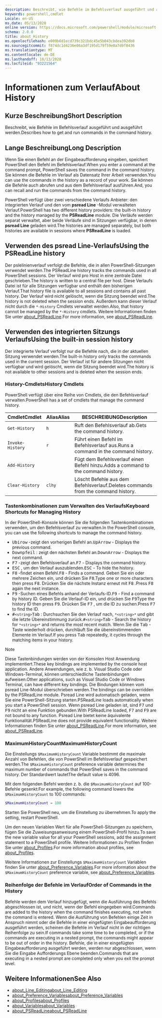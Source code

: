 ```yaml
---
description: Beschreibt, wie Befehle im Befehlsverlauf ausgeführt und ausgeführt werden.
keywords: powershell,cmdlet
Locale: en-US
ms.date: 05/13/2020
online version: https://docs.microsoft.com/powershell/module/microsoft.powershell.core/about/about_history?view=powershell-6&WT.mc_id=ps-gethelp
schema: 2.0.0
title: about_History
ms.openlocfilehash: e009b6d1ecd739c321bdc45e5b043cbdea392db0
ms.sourcegitcommit: f874dc1d4236e06a3df195d179f59e0a7d9f8436
ms.translationtype: MT
ms.contentlocale: de-DE
ms.lasthandoff: 10/13/2020
ms.locfileid: "93221564"
---
```

# <a name="about-history"></a><span data-ttu-id="4c9b6-104">Informationen zum Verlauf</span><span class="sxs-lookup"><span data-stu-id="4c9b6-104">About History</span></span>

## <a name="short-description"></a><span data-ttu-id="4c9b6-105">Kurze Beschreibung</span><span class="sxs-lookup"><span data-stu-id="4c9b6-105">Short Description</span></span>
<span data-ttu-id="4c9b6-106">Beschreibt, wie Befehle im Befehlsverlauf ausgeführt und ausgeführt werden.</span><span class="sxs-lookup"><span data-stu-id="4c9b6-106">Describes how to get and run commands in the command history.</span></span>

## <a name="long-description"></a><span data-ttu-id="4c9b6-107">Lange Beschreibung</span><span class="sxs-lookup"><span data-stu-id="4c9b6-107">Long Description</span></span>

<span data-ttu-id="4c9b6-108">Wenn Sie einen Befehl an der Eingabeaufforderung eingeben, speichert PowerShell den Befehl im Befehlsverlauf.</span><span class="sxs-lookup"><span data-stu-id="4c9b6-108">When you enter a command at the command prompt, PowerShell saves the command in the command history.</span></span> <span data-ttu-id="4c9b6-109">Sie können die Befehle im Verlauf als Datensatz Ihrer Arbeit verwenden.</span><span class="sxs-lookup"><span data-stu-id="4c9b6-109">You can use the commands in the history as a record of your work.</span></span> <span data-ttu-id="4c9b6-110">Sie können die Befehle auch abrufen und aus dem Befehlsverlauf ausführen.</span><span class="sxs-lookup"><span data-stu-id="4c9b6-110">And, you can recall and run the commands from the command history.</span></span>

<span data-ttu-id="4c9b6-111">PowerShell verfügt über zwei verschiedene Verlaufs Anbieter: den integrierten Verlauf und den vom **psread Line** -Modul verwalteten Verlauf.</span><span class="sxs-lookup"><span data-stu-id="4c9b6-111">PowerShell has two different history providers: the built-in history and the history managed by the **PSReadLine** module.</span></span> <span data-ttu-id="4c9b6-112">Die Verläufe werden separat verwaltet, aber beide Verläufe sind in Sitzungen verfügbar, in denen **psread Line** geladen wird.</span><span class="sxs-lookup"><span data-stu-id="4c9b6-112">The histories are managed separately, but both histories are available in sessions where **PSReadLine** is loaded.</span></span>

## <a name="using-the-psreadline-history"></a><span data-ttu-id="4c9b6-113">Verwenden des psread Line-Verlaufs</span><span class="sxs-lookup"><span data-stu-id="4c9b6-113">Using the PSReadLine history</span></span>

<span data-ttu-id="4c9b6-114">Der pslelinienverlauf verfolgt die Befehle, die in allen PowerShell-Sitzungen verwendet werden.</span><span class="sxs-lookup"><span data-stu-id="4c9b6-114">The PSReadLine history tracks the commands used in all PowerShell sessions.</span></span>
<span data-ttu-id="4c9b6-115">Der Verlauf wird pro Host in eine zentrale Datei geschrieben.</span><span class="sxs-lookup"><span data-stu-id="4c9b6-115">The history is written to a central file per host.</span></span> <span data-ttu-id="4c9b6-116">Diese Verlaufs Datei ist für alle Sitzungen verfügbar und enthält den bisherigen Verlauf.</span><span class="sxs-lookup"><span data-stu-id="4c9b6-116">That history file is available to all sessions and contains all past history.</span></span> <span data-ttu-id="4c9b6-117">Der Verlauf wird nicht gelöscht, wenn die Sitzung beendet wird.</span><span class="sxs-lookup"><span data-stu-id="4c9b6-117">The history is not deleted when the session ends.</span></span> <span data-ttu-id="4c9b6-118">Außerdem kann dieser Verlauf nicht durch die `*-History` Cmdlets verwaltet werden.</span><span class="sxs-lookup"><span data-stu-id="4c9b6-118">Also, that history cannot be managed by the `*-History` cmdlets.</span></span> <span data-ttu-id="4c9b6-119">Weitere Informationen finden Sie unter [about_PSReadLine](../../PSReadLine/About/about_PSReadLine.md).</span><span class="sxs-lookup"><span data-stu-id="4c9b6-119">For more information, see [about_PSReadLine](../../PSReadLine/About/about_PSReadLine.md).</span></span>

## <a name="using-the-built-in-session-history"></a><span data-ttu-id="4c9b6-120">Verwenden des integrierten Sitzungs Verlaufs</span><span class="sxs-lookup"><span data-stu-id="4c9b6-120">Using the built-in session history</span></span>

<span data-ttu-id="4c9b6-121">Der integrierte Verlauf verfolgt nur die Befehle nach, die in der aktuellen Sitzung verwendet werden.</span><span class="sxs-lookup"><span data-stu-id="4c9b6-121">The built-in history only tracks the commands used in the current session.</span></span> <span data-ttu-id="4c9b6-122">Der Verlauf ist für andere Sitzungen nicht verfügbar und wird gelöscht, wenn die Sitzung beendet wird.</span><span class="sxs-lookup"><span data-stu-id="4c9b6-122">The history is not available to other sessions and is deleted when the session ends.</span></span>

### <a name="history-cmdlets"></a><span data-ttu-id="4c9b6-123">History-Cmdlets</span><span class="sxs-lookup"><span data-stu-id="4c9b6-123">History Cmdlets</span></span>

<span data-ttu-id="4c9b6-124">PowerShell verfügt über eine Reihe von Cmdlets, die den Befehlsverlauf verwalten.</span><span class="sxs-lookup"><span data-stu-id="4c9b6-124">PowerShell has a set of cmdlets that manage the command history.</span></span>

| <span data-ttu-id="4c9b6-125">Cmdlet</span><span class="sxs-lookup"><span data-stu-id="4c9b6-125">Cmdlet</span></span>           | <span data-ttu-id="4c9b6-126">Alias</span><span class="sxs-lookup"><span data-stu-id="4c9b6-126">Alias</span></span>  | <span data-ttu-id="4c9b6-127">BESCHREIBUNG</span><span class="sxs-lookup"><span data-stu-id="4c9b6-127">Description</span></span>                                |
| ---------------- | ------ | ------------------------------------------ |
| `Get-History`    | `h`    | <span data-ttu-id="4c9b6-128">Ruft den Befehlsverlauf ab.</span><span class="sxs-lookup"><span data-stu-id="4c9b6-128">Gets the command history.</span></span>                  |
| `Invoke-History` | `r`    | <span data-ttu-id="4c9b6-129">Führt einen Befehl im Befehlsverlauf aus.</span><span class="sxs-lookup"><span data-stu-id="4c9b6-129">Runs a command in the command history.</span></span>     |
| `Add-History`    |        | <span data-ttu-id="4c9b6-130">Fügt dem Befehlsverlauf einen Befehl hinzu.</span><span class="sxs-lookup"><span data-stu-id="4c9b6-130">Adds a command to the command history.</span></span>     |
| `Clear-History`  | `clhy` | <span data-ttu-id="4c9b6-131">Löscht Befehle aus dem Befehlsverlauf.</span><span class="sxs-lookup"><span data-stu-id="4c9b6-131">Deletes commands from the command history.</span></span> |

### <a name="keyboard-shortcuts-for-managing-history"></a><span data-ttu-id="4c9b6-132">Tastenkombinationen zum Verwalten des Verlaufs</span><span class="sxs-lookup"><span data-stu-id="4c9b6-132">Keyboard Shortcuts for Managing History</span></span>

<span data-ttu-id="4c9b6-133">In der PowerShell-Konsole können Sie die folgenden Tastenkombinationen verwenden, um den Befehlsverlauf zu verwalten.</span><span class="sxs-lookup"><span data-stu-id="4c9b6-133">In the PowerShell console, you can use the following shortcuts to manage the command history.</span></span>

- <span data-ttu-id="4c9b6-134"><kbd>Ubirow</kbd> -zeigt den vorherigen Befehl an.</span><span class="sxs-lookup"><span data-stu-id="4c9b6-134"><kbd>UpArrow</kbd> - Displays the previous command.</span></span>
- <span data-ttu-id="4c9b6-135"><kbd>Downpfeil</kbd> : zeigt den nächsten Befehl an.</span><span class="sxs-lookup"><span data-stu-id="4c9b6-135"><kbd>DownArrow</kbd> - Displays the next command.</span></span>
- <span data-ttu-id="4c9b6-136"><kbd>F7</kbd> -zeigt den Befehlsverlauf an.</span><span class="sxs-lookup"><span data-stu-id="4c9b6-136"><kbd>F7</kbd> - Displays the command history.</span></span>
- <span data-ttu-id="4c9b6-137"><kbd>ESC</kbd> , um den Verlauf auszublenden.</span><span class="sxs-lookup"><span data-stu-id="4c9b6-137"><kbd>ESC</kbd> - To hide the history.</span></span>
- <span data-ttu-id="4c9b6-138"><kbd>F8</kbd> -findet einen Befehl.</span><span class="sxs-lookup"><span data-stu-id="4c9b6-138"><kbd>F8</kbd> - Finds a command.</span></span> <span data-ttu-id="4c9b6-139">Geben Sie ein oder mehrere Zeichen ein, und drücken Sie <kbd>F8</kbd>.</span><span class="sxs-lookup"><span data-stu-id="4c9b6-139">Type one or more characters then press <kbd>F8</kbd>.</span></span> <span data-ttu-id="4c9b6-140">Drücken Sie die nächste Instanz erneut mit <kbd>F8</kbd> .</span><span class="sxs-lookup"><span data-stu-id="4c9b6-140">Press <kbd>F8</kbd> again the next instance.</span></span>
- <span data-ttu-id="4c9b6-141"><kbd>F9</kbd> -Suchen eines Befehls anhand der Verlaufs-ID.</span><span class="sxs-lookup"><span data-stu-id="4c9b6-141"><kbd>F9</kbd> - Find a command by history ID.</span></span> <span data-ttu-id="4c9b6-142">Geben Sie die Verlauf-ID ein, und drücken Sie <kbd>F9</kbd></span><span class="sxs-lookup"><span data-stu-id="4c9b6-142">Type the history ID then press <kbd>F9</kbd>.</span></span> <span data-ttu-id="4c9b6-143">Drücken Sie <kbd>F7</kbd> , um die ID zu suchen.</span><span class="sxs-lookup"><span data-stu-id="4c9b6-143">Press <kbd>F7</kbd> to find the ID.</span></span>
- <span data-ttu-id="4c9b6-144"><kbd>#</kbd>`<string>`</kbd><kbd>Tab</kbd> : Durchsuchen Sie den Verlauf nach, `*<string>*` und gibt die letzte Übereinstimmung zurück.</span><span class="sxs-lookup"><span data-stu-id="4c9b6-144"><kbd>#</kbd>`<string>`</kbd><kbd>Tab</kbd> - Search the history for `*<string>*` and returns the most recent match.</span></span> <span data-ttu-id="4c9b6-145">Wenn Sie die <kbd>Tab</kbd> -Taste wiederholt drücken, durchläuft Sie die übereinstimmenden Elemente im Verlauf.</span><span class="sxs-lookup"><span data-stu-id="4c9b6-145">If you press <kbd>Tab</kbd> repeatedly, it cycles through the matching items in your history.</span></span>

> [!NOTE]
> <span data-ttu-id="4c9b6-146">Diese Tastenbindungen werden von der Konsolen Host Anwendung implementiert.</span><span class="sxs-lookup"><span data-stu-id="4c9b6-146">These key bindings are implemented by the console host application.</span></span> <span data-ttu-id="4c9b6-147">Andere Anwendungen, wie z. b. Visual Studio Code oder Windows-Terminal, können unterschiedliche Tastenbindungen aufweisen.</span><span class="sxs-lookup"><span data-stu-id="4c9b6-147">Other applications, such as Visual Studio Code or Windows Terminal, can have different key bindings.</span></span> <span data-ttu-id="4c9b6-148">Die Bindungen können vom psread Line-Modul überschrieben werden.</span><span class="sxs-lookup"><span data-stu-id="4c9b6-148">The bindings can be overridden by the PSReadLine module.</span></span> <span data-ttu-id="4c9b6-149">Psread Line wird automatisch geladen, wenn Sie eine PowerShell-Sitzung starten.</span><span class="sxs-lookup"><span data-stu-id="4c9b6-149">PSReadLine loads automatically when you start a PowerShell session.</span></span>
> <span data-ttu-id="4c9b6-150">Wenn psread Line geladen ist, sind <kbd>F7</kbd> und <kbd>F9</kbd> nicht an eine Funktion gebunden.</span><span class="sxs-lookup"><span data-stu-id="4c9b6-150">With PSReadLine loaded, <kbd>F7</kbd> and <kbd>F9</kbd> are not bound to any function.</span></span> <span data-ttu-id="4c9b6-151">Psread Line bietet keine äquivalente Funktionalität.</span><span class="sxs-lookup"><span data-stu-id="4c9b6-151">PSReadLine does not provide equivalent functionality.</span></span> <span data-ttu-id="4c9b6-152">Weitere Informationen finden Sie unter [about_PSReadLine](../../PSReadLine/About/about_PSReadLine.md).</span><span class="sxs-lookup"><span data-stu-id="4c9b6-152">For more information, see [about_PSReadLine](../../PSReadLine/About/about_PSReadLine.md).</span></span>

### <a name="maximumhistorycount"></a><span data-ttu-id="4c9b6-153">MaximumHistoryCount</span><span class="sxs-lookup"><span data-stu-id="4c9b6-153">MaximumHistoryCount</span></span>

<span data-ttu-id="4c9b6-154">Die Einstellungs `$MaximumHistoryCount` Variable bestimmt die maximale Anzahl von Befehlen, die von PowerShell im Befehlsverlauf gespeichert werden.</span><span class="sxs-lookup"><span data-stu-id="4c9b6-154">The `$MaximumHistoryCount` preference variable determines the maximum number of commands that PowerShell saves in the command history.</span></span> <span data-ttu-id="4c9b6-155">Der Standardwert lautet</span><span class="sxs-lookup"><span data-stu-id="4c9b6-155">The default value is</span></span>
4096.

<span data-ttu-id="4c9b6-156">Mit dem folgenden Befehl werden z. b. die `$MaximumHistoryCount` auf 100-Befehle gesenkt:</span><span class="sxs-lookup"><span data-stu-id="4c9b6-156">For example, the following command lowers the `$MaximumHistoryCount` to 100 commands:</span></span>

```powershell
$MaximumHistoryCount = 100
```

<span data-ttu-id="4c9b6-157">Starten Sie PowerShell neu, um die Einstellung zu übernehmen.</span><span class="sxs-lookup"><span data-stu-id="4c9b6-157">To apply the setting, restart PowerShell.</span></span>

<span data-ttu-id="4c9b6-158">Um den neuen Variablen Wert für alle PowerShell-Sitzungen zu speichern, fügen Sie die Zuweisungsanweisung einem PowerShell-Profil hinzu.</span><span class="sxs-lookup"><span data-stu-id="4c9b6-158">To save the new variable value for all your PowerShell sessions, add the assignment statement to a PowerShell profile.</span></span> <span data-ttu-id="4c9b6-159">Weitere Informationen zu Profilen finden Sie unter [about_Profiles](about_Profiles.md).</span><span class="sxs-lookup"><span data-stu-id="4c9b6-159">For more information about profiles, see [about_Profiles](about_Profiles.md).</span></span>

<span data-ttu-id="4c9b6-160">Weitere Informationen zur Einstellungs `$MaximumHistoryCount` Variablen finden Sie unter [about_Preference_Variables](about_Preference_Variables.md).</span><span class="sxs-lookup"><span data-stu-id="4c9b6-160">For more information about the `$MaximumHistoryCount` preference variable, see [about_Preference_Variables](about_Preference_Variables.md).</span></span>

### <a name="order-of-commands-in-the-history"></a><span data-ttu-id="4c9b6-161">Reihenfolge der Befehle im Verlauf</span><span class="sxs-lookup"><span data-stu-id="4c9b6-161">Order of Commands in the History</span></span>

<span data-ttu-id="4c9b6-162">Befehle werden dem Verlauf hinzugefügt, wenn die Ausführung des Befehls abgeschlossen ist, und nicht, wenn der Befehl eingegeben wird.</span><span class="sxs-lookup"><span data-stu-id="4c9b6-162">Commands are added to the history when the command finishes executing, not when the command is entered.</span></span> <span data-ttu-id="4c9b6-163">Wenn die Ausführung von Befehlen einige Zeit in Anspruch nimmt oder die Befehle in einer eingefügten Eingabeaufforderung ausgeführt werden, scheinen die Befehle im Verlauf nicht in der richtigen Reihenfolge zu sein.</span><span class="sxs-lookup"><span data-stu-id="4c9b6-163">If commands take some time to be completed, or if the commands are executing in a nested prompt, the commands might appear to be out of order in the history.</span></span> <span data-ttu-id="4c9b6-164">Befehle, die in einer eingefügten Eingabeaufforderung ausgeführt werden, werden nur abgeschlossen, wenn Sie die Eingabe Aufforderungs Ebene beenden.</span><span class="sxs-lookup"><span data-stu-id="4c9b6-164">Commands that are executing in a nested prompt are completed only when you exit the prompt level.</span></span>

## <a name="see-also"></a><span data-ttu-id="4c9b6-165">Weitere Informationen</span><span class="sxs-lookup"><span data-stu-id="4c9b6-165">See Also</span></span>

- [<span data-ttu-id="4c9b6-166">about_Line_Editing</span><span class="sxs-lookup"><span data-stu-id="4c9b6-166">about_Line_Editing</span></span>](about_Line_Editing.md)
- [<span data-ttu-id="4c9b6-167">about_Preference_Variables</span><span class="sxs-lookup"><span data-stu-id="4c9b6-167">about_Preference_Variables</span></span>](about_Preference_Variables.md)
- [<span data-ttu-id="4c9b6-168">about_Profiles</span><span class="sxs-lookup"><span data-stu-id="4c9b6-168">about_Profiles</span></span>](about_Profiles.md)
- [<span data-ttu-id="4c9b6-169">about_Variables</span><span class="sxs-lookup"><span data-stu-id="4c9b6-169">about_Variables</span></span>](about_Variables.md)
- [<span data-ttu-id="4c9b6-170">about_PSReadLine</span><span class="sxs-lookup"><span data-stu-id="4c9b6-170">about_PSReadLine</span></span>](../../PSReadLine/About/about_PSReadLine.md)

